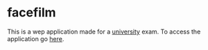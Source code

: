 # facefilm

This is a wep application made for a [university](http://www.poliba.it/ "PoliBA") exam.
To access the application go [here](http://awwa.sytes.net "facefilm site").
